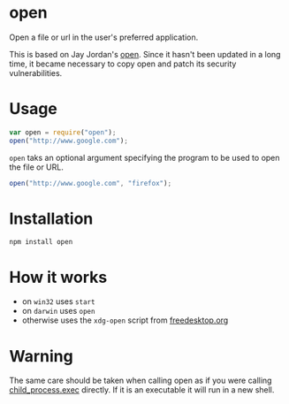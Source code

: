 # open

Open a file or url in the user's preferred application.

This is based on Jay Jordan's [open](https://github.com/pwnall/node-open). Since 
it hasn't been updated in a long time, it became necessary to copy open and 
patch its security vulnerabilities.

# Usage

```javascript
var open = require("open");
open("http://www.google.com");
```

`open` taks an optional argument specifying the program to be used to open the
file or URL.

```javascript
open("http://www.google.com", "firefox");
```

# Installation

    npm install open

# How it works

- on `win32` uses `start`
- on `darwin` uses `open`
- otherwise uses the `xdg-open` script from [freedesktop.org](http://portland.freedesktop.org/xdg-utils-1.0/xdg-open.html)

# Warning

The same care should be taken when calling open as if you were calling
[child_process.exec](http://nodejs.org/api/child_process.html#child_process_child_process_exec_command_options_callback)
directly. If it is an executable it will run in a new shell.

